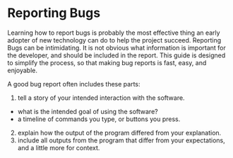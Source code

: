Reporting Bugs
=====

Learning how to report bugs is probably the most effective thing an early adopter of new technology can do to help the project succeed.
Reporting Bugs can be intimidating.
It is not obvious what information is important for the developer, and should be included in the report.
This guide is designed to simplify the process, so that making bug reports is fast, easy, and enjoyable.

A good bug report often includes these parts:
1) tell a story of your intended interaction with the software.
  * what is the intended goal of using the software?
  * a timeline of commands you type, or buttons you press.
2) explain how the output of the program differed from your explanation.
3) include all outputs from the program that differ from your expectations, and a little more for context.
